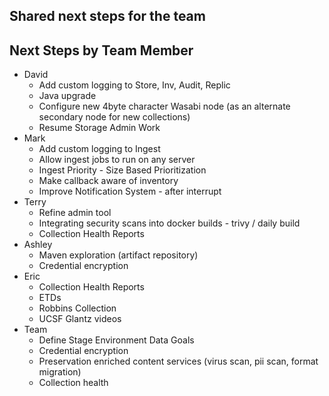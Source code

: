 ## Shared next steps for the team


## Next Steps by Team Member

- David
  - Add custom logging to Store, Inv, Audit, Replic
  - Java upgrade
  - Configure new 4byte character Wasabi node (as an alternate secondary node for new collections)
  - Resume Storage Admin Work
- Mark
  - Add custom logging to Ingest
  - Allow ingest jobs to run on any server
  - Ingest Priority - Size Based Prioritization
  - Make callback aware of inventory
  - Improve Notification System - after interrupt
- Terry
  - Refine admin tool
  - Integrating security scans into docker builds - trivy / daily build
  - Collection Health Reports
- Ashley 
  - Maven exploration (artifact repository)
  - Credential encryption
- Eric
  - Collection Health Reports
  - ETDs
  - Robbins Collection
  - UCSF Glantz videos
- Team
  - Define Stage Environment Data Goals
  - Credential encryption
  - Preservation enriched content services (virus scan, pii scan, format migration)
  - Collection health
